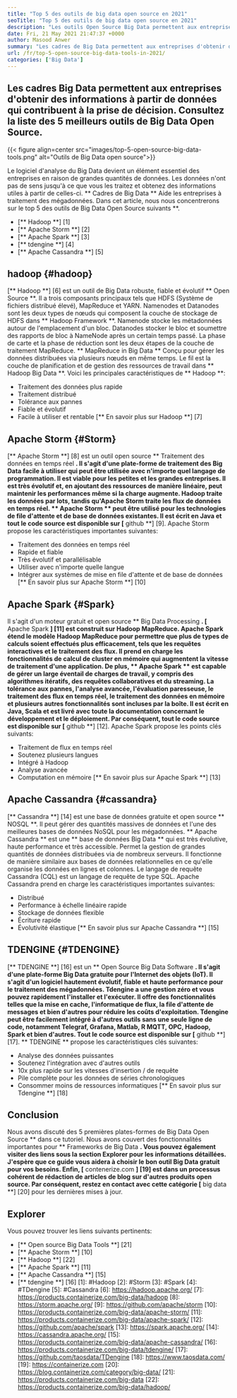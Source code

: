 ```yaml
---
title: "Top 5 des outils de big data open source en 2021" 
seoTitle: "Top 5 des outils de big data open source en 2021" 
description: "Les outils Open Source Big Data permettent aux entreprises de effectuer un traitement de données à grande échelle rapidement. Cette directive vous aidera à choisir le bon cadre de Big Data." 
date: Fri, 21 May 2021 21:47:37 +0000
author: Masood Anwer
summary: "Les cadres de Big Data permettent aux entreprises d'obtenir des informations à partir de données qui contribuent à la prise de décision. Consultez la liste des 5 meilleurs outils de Big Data Open Source." 
url: /fr/top-5-open-source-big-data-tools-in-2021/
categories: ['Big Data']
---
```


## Les cadres Big Data permettent aux entreprises d'obtenir des informations à partir de données qui contribuent à la prise de décision. Consultez la liste des 5 meilleurs outils de Big Data Open Source.

{{< figure align=center src="images/top-5-open-source-big-data-tools.png" alt="Outils de Big Data open source">}}

Le logiciel d'analyse du Big Data devient un élément essentiel des entreprises en raison de grandes quantités de données. Les données n'ont pas de sens jusqu'à ce que vous les traitez et obtenez des informations utiles à partir de celles-ci. ** Cadres de Big Data ** Aide les entreprises à traitement des mégadonnées. Dans cet article, nous nous concentrerons sur le top 5 des outils de Big Data Open Source suivants **.
  * [** Hadoop **] [1]
  * [** Apache Storm **] [2]
  * [** Apache Spark **] [3]
  * [** tdengine **] [4]
  * [** Apache Cassandra **] [5]

## hadoop {#hadoop}
[** Hadoop **] [6] est un outil de Big Data robuste, fiable et évolutif ** Open Source **. Il a trois composants principaux tels que HDFS (Système de fichiers distribué élevé), MapReduce et YARN. Namenodes et Datanodes sont les deux types de nœuds qui composent la couche de stockage de HDFS dans ** Hadoop Framework **. Namenode stocke les métadonnées autour de l'emplacement d'un bloc. Datanodes stocker le bloc et soumettre des rapports de bloc à NameNode après un certain temps passé. La phase de carte et la phase de réduction sont les deux étapes de la couche de traitement MapReduce. ** MapReduce in Big Data ** Conçu pour gérer les données distribuées via plusieurs nœuds en même temps. Le fil est la couche de planification et de gestion des ressources de travail dans ** Hadoop Big Data **.
Voici les principales caractéristiques de ** Hadoop **:
  * Traitement des données plus rapide
  * Traitement distribué
  * Tolérance aux pannes
  * Fiable et évolutif
  * Facile à utiliser et rentable
[** En savoir plus sur Hadoop **] [7]

## Apache Storm {#Storm}
[** Apache Storm **] [8] est un outil open source ** Traitement des données en temps réel **. Il s'agit d'une plate-forme de traitement des Big Data facile à utiliser qui peut être utilisée avec n'importe quel langage de programmation. Il est viable pour les petites et les grandes entreprises. Il est très évolutif et, en ajoutant des ressources de manière linéaire, peut maintenir les performances même si la charge augmente. Hadoop traite les données par lots, tandis qu'Apache Storm traite les flux de données en temps réel. ** Apache Storm ** peut être utilisé pour les technologies de file d'attente et de base de données existantes. Il est écrit en Java et tout le code source est disponible sur [** github **] [9].
Apache Storm propose les caractéristiques importantes suivantes:
  * Traitement des données en temps réel
  * Rapide et fiable
  * Très évolutif et parallélisable
  * Utiliser avec n'importe quelle langue
  * Intégrer aux systèmes de mise en file d'attente et de base de données
[** En savoir plus sur Apache Storm **] [10]

## Apache Spark {#Spark}
Il s'agit d'un moteur gratuit et open source ** Big Data Processing **. [** Apache Spark **] [11] est construit sur Hadoop MapReduce. Apache Spark étend le modèle Hadoop MapReduce pour permettre que plus de types de calculs soient effectués plus efficacement, tels que les requêtes interactives et le traitement des flux. Il prend en charge les fonctionnalités de calcul de cluster en mémoire qui augmentent la vitesse de traitement d'une application. De plus, ** Apache Spark ** est capable de gérer un large éventail de charges de travail, y compris des algorithmes itératifs, des requêtes collaboratives et du streaming. La tolérance aux pannes, l'analyse avancée, l'évaluation paresseuse, le traitement des flux en temps réel, le traitement des données en mémoire et plusieurs autres fonctionnalités sont incluses par la boîte. Il est écrit en Java, Scala et est livré avec toute la documentation concernant le développement et le déploiement. Par conséquent, tout le code source est disponible sur [** github **] [12].
Apache Spark propose les points clés suivants:
  * Traitement de flux en temps réel
  * Soutenez plusieurs langues
  * Intégré à Hadoop
  * Analyse avancée
  * Computation en mémoire
[** En savoir plus sur Apache Spark **] [13]

## Apache Cassandra {#cassandra}
[** Cassandra **] [14] est une base de données gratuite et open source ** NOSQL **. Il peut gérer des quantités massives de données et l'une des meilleures bases de données NoSQL pour les mégadonnées. ** Apache Cassandra ** est une ** base de données Big Data ** qui est très évolutive, haute performance et très accessible. Permet la gestion de grandes quantités de données distribuées via de nombreux serveurs. Il fonctionne de manière similaire aux bases de données relationnelles en ce qu'elle organise les données en lignes et colonnes. Le langage de requête Cassandra (CQL) est un langage de requête de type SQL.
Apache Cassandra prend en charge les caractéristiques importantes suivantes:
  * Distribué
  * Performance à échelle linéaire rapide
  * Stockage de données flexible
  * Écriture rapide
  * Évolutivité élastique
[** En savoir plus sur Apache Cassandra **] [15]

## TDENGINE {#TDENGINE}
[** TDENGINE **] [16] est un ** Open Source Big Data Software **. Il s'agit d'une plate-forme Big Data gratuite pour l'Internet des objets (IoT). Il s'agit d'un logiciel hautement évolutif, fiable et haute performance pour le traitement des mégadonnées. Tdengine a une gestion zéro et vous pouvez rapidement l'installer et l'exécuter. Il offre des fonctionnalités telles que la mise en cache, l'informatique de flux, la file d'attente de messages et bien d'autres pour réduire les coûts d'exploitation. Tdengine peut être facilement intégré à d'autres outils sans une seule ligne de code, notamment Telegraf, Grafana, Matlab, R MQTT, OPC, Hadoop, Spark et bien d'autres. Tout le code source est disponible sur [** github **] [17].
** TDENGINE ** propose les caractéristiques clés suivantes:
  * Analyse des données puissantes
  * Soutenez l'intégration avec d'autres outils
  * 10x plus rapide sur les vitesses d'insertion / de requête
  * Pile complète pour les données de séries chronologiques
  * Consommer moins de ressources informatiques
[** En savoir plus sur Tdengine **] [18]

## Conclusion
Nous avons discuté des 5 premières plates-formes de Big Data Open Source ** dans ce tutoriel. Nous avons couvert des fonctionnalités importantes pour ** Frameworks de Big Data **. Vous pouvez également visiter des liens sous la section Explorer pour les informations détaillées. J'espère que ce guide vous aidera à choisir le bon outil Big Data gratuit pour vos besoins.
Enfin, [** contenerize.com **] [19] est dans un processus cohérent de rédaction de articles de blog sur d'autres produits open source. Par conséquent, restez en contact avec cette catégorie [** big data **] [20] pour les dernières mises à jour.

## Explorer
Vous pouvez trouver les liens suivants pertinents:
  * [** Open source Big Data Tools **] [21]
  * [** Apache Storm **] [10]
  * [** Hadoop **] [22]
  * [** Apache Spark **] [11]
  * [** Apache Cassandra **] [15]
  * [** tdengine **] [16]
[1]: #Hadoop
[2]: #Storm
[3]: #Spark
[4]: #TDengine
[5]: #Cassandra
[6]: https://hadoop.apache.org/
[7]: https://products.containerize.com/big-data/hadoop
[8]: https://storm.apache.org/
[9]: https://github.com/apache/storm
[10]: https://products.containerize.com/big-data/apache-storm/
[11]: https://products.containerize.com/big-data/apache-spark/
[12]: https://github.com/apache/spark
[13]: https://spark.apache.org/
[14]: https://cassandra.apache.org/
[15]: https://products.containerize.com/big-data/apache-cassandra/
[16]: https://products.containerize.com/big-data/tdengine/
[17]: https://github.com/taosdata/TDengine
[18]: https://www.taosdata.com/
[19]: https://containerize.com
[20]: https://blog.containerize.com/category/big-data/
[21]: https://products.containerize.com/big-data
[22]: https://products.containerize.com/big-data/hadoop/

